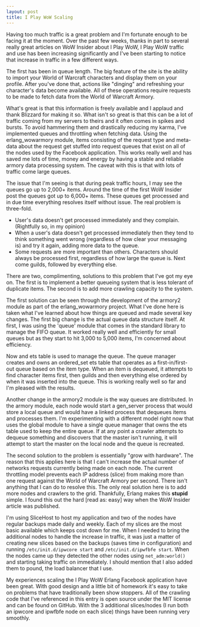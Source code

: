 ```yaml
---
layout: post
title: I Play WoW Scaling
---
```


Having too much traffic is a great problem and I'm fortunate enough to be facing it at the moment. Over the past few weeks, thanks in part to several really great articles on WoW Insider about I Play WoW, I Play WoW traffic and use has been increasing significantly and I've been starting to notice that increase in traffic in a few different ways.

The first has been in queue length. The big feature of the site is the ability to import your World of Warcraft characters and display them on your profile. After you've done that, actions like "dinging" and refreshing your character's data become available. All of these operations require requests to be made to fetch data from the World of Warcraft Armory.

What's great is that this information is freely available and I applaud and thank Blizzard for making it so. What isn't so great is that this can be a lot of traffic coming from my servers to theirs and it often comes in spikes and bursts. To avoid hammering them and drastically reducing my karma, I've implemented queues and throttling when fetching data. Using the erlang\_wowarmory module, items consisting of the request type and meta-data about the request get stuffed into request queues that exist on all of the nodes used by the Facebook application. This works really well and has saved me lots of time, money and energy by having a stable and reliable armory data processing system. The caveat with this is that with lots of traffic come large queues. 

The issue that I'm seeing is that during peak traffic hours, I may see the queues go up to 2,000+ items. Around the time of the first WoW Insider post the queues got up to 6,000+ items. These queues get processed and in due time everything resolves itself without issue. The real problem is three-fold.

 * User's data doesn't get processed immediately and they complain. (Rightfully so, in my opinion)
 * When a user's data doesn't get processed immediately then they tend to think something went wrong (regardless of how clear your messaging is) and try it again, adding more data to the queue.
 * Some requests are more important than others. Characters should always be processed first, regardless of how large the queue is. Next come guilds, followed by everything else.

There are two, complimenting, solutions to this problem that I've got my eye on. The first is to implement a better queueing system that is less tolerant of duplicate items. The second is to add more crawling capacity to the system.

The first solution can be seen through the development of the armory2 module as part of the erlang\_wowarmory project. What I've done here is taken what I've learned about how things are queued and made several key changes. The first big change is the actual queue data structure itself. At first, I was using the 'queue' module that comes in the standard library to manage the FIFO queue. It worked really well and efficiently for small queues but as they start to hit 3,000 to 5,000 items, I'm concerned about efficiency.

Now and ets table is used to manage the queue. The queue manager creates and owns an ordered\_set ets table that operates as a first-in/first-out queue based on the item type. When an item is dequeued, it attempts to find character items first, then guilds and then everything else ordered by when it was inserted into the queue. This is working really well so far and I'm pleased with the results.

Another change in the armory2 module is the way queues are distributed. In the armory module, each node would start a gen\_server process that would store a local queue and would have a linked process that dequeues items and processes them. I'm experimenting with a different model right now that uses the global module to have a single queue manager that owns the ets table used to keep the entire queue. If at any point a crawler attempts to dequeue something and discovers that the master isn't running, it will attempt to start the master on the local node and the queue is recreated.

The second solution to the problem is essentially "grow with hardware". The reason that this applies here is that I can't increase the actual number of networks requests currently being made on each node. The current throttling model prevents each IP address (slice) from making more than one request against the World of Warcraft Armory per second. There isn't anything that I can do to resolve this. The only real solution here is to add more nodes and crawlers to the grid. Thankfully, Erlang makes this **stupid** simple. I found this out the hard \[read as: easy\] way when the WoW Insider article was published.

I'm using SliceHost to host my application and two of the nodes have regular backups made daily and weekly. Each of my slices are the most basic available which keeps cost down for me. When I needed to bring the additional nodes to handle the increase in traffic, it was just a matter of creating new slices based on the backups (saves time in configuration) and running `/etc/init.d/ipwcore start` and `/etc/init.d/ipwfbfe start`. When the nodes came up they detected the other nodes using `net_adm:world()` and starting taking traffic on immediately. I should mention that I also added them to pound, the load balancer that I use.

My experiences scaling the I Play WoW Erlang Facebook application have been great. With good design and a little bit of homework it's easy to take on problems that have traditionally been show stoppers. All of the crawling code that I've referenced in this entry is open source under the MIT license and can be found on GitHub. With the 3 additional slices/nodes (I run both an ipwcore and ipwfbfe node on each slice) things have been running very smoothly.
